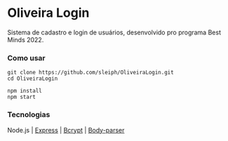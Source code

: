 # Oliveira Login

Sistema de cadastro e login de usuários, desenvolvido pro programa Best Minds 2022.

### Como usar
```shell
git clone https://github.com/sleiph/OliveiraLogin.git
cd OliveiraLogin
```
```shell
npm install
npm start
```

### Tecnologias
Node.js | [Express](https://www.npmjs.com/package/express) | [Bcrypt](https://www.npmjs.com/package/bcrypt) | [Body-parser](https://www.npmjs.com/package/body-parser)
